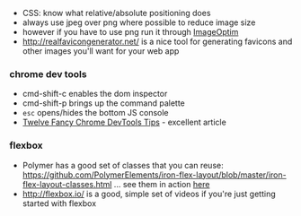 * CSS: know what relative/absolute positioning does
* always use jpeg over png where possible to reduce image size
* however if you have to use png run it through [ImageOptim](https://imageoptim.com)
* http://realfavicongenerator.net/ is a nice tool for generating favicons and other images you'll want for your web app

### chrome dev tools
* cmd-shift-c enables the dom inspector
* cmd-shift-p brings up the command palette
* `esc` opens/hides the bottom JS console
* [Twelve Fancy Chrome DevTools Tips](https://hackernoon.com/twelve-fancy-chrome-devtools-tips-dc1e39d10d9d) - excellent article

### flexbox
* Polymer has a good set of classes that you can reuse: https://github.com/PolymerElements/iron-flex-layout/blob/master/iron-flex-layout-classes.html ... see them in action [here](https://elements.polymer-project.org/guides/flex-layout)
* http://flexbox.io/ is a good, simple set of videos if you're just getting started with flexbox
